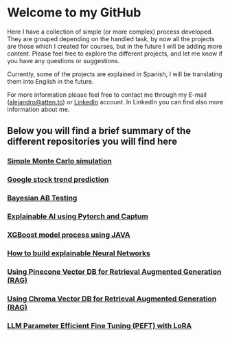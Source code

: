 # Welcome to my GitHub

Here I have a collection of simple (or more complex) process developed.
They are grouped depending on the handled task, by now all the projects are those which I created for courses, but in the future I will be adding more content.
Please feel free to explore the different projects, and let me know if you have any questions or suggestions.

Currently, some of the projects are explained in Spanish, I will be translating them into English in the future.

For more information please feel free to contact me through my E-mail (alejandro@atten.to) or [LinkedIn](https://www.linkedin.com/in/alejandro-daniel-attento/) account.
In LinkedIn you can find also more information about me.

## Below you will find a brief summary of the different repositories you will find here

### [Simple Monte Carlo simulation](https://github.com/AlejandroAttento/Simple-Monte-Carlo-simulation)

### [Google stock trend prediction](https://github.com/AlejandroAttento/Google-stock-trend-prediction)

### [Bayesian AB Testing](https://github.com/AlejandroAttento/Bayesian-AB-Testing)

### [Explainable AI using Pytorch and Captum](https://github.com/AlejandroAttento/Pytorch-Captum)

### [XGBoost model process using JAVA](https://github.com/AlejandroAttento/xgboost_java_model/tree/master)

### [How to build explainable Neural Networks](https://github.com/AlejandroAttento/Pytorch_Captum)

### [Using Pinecone Vector DB for Retrieval Augmented Generation (RAG)](https://github.com/AlejandroAttento/Using-Pinecone-for-Retrieval-Augmented-Generation)

### [Using Chroma Vector DB for Retrieval Augmented Generation (RAG)](https://github.com/AlejandroAttento/Using-Chroma-for-Retrieval-Augmented-Generation)

### [LLM Parameter Efficient Fine Tuning (PEFT) with LoRA](https://github.com/AlejandroAttento/LLM-Parameter-Efficient-Fine-Tuning-with-LoRA)
